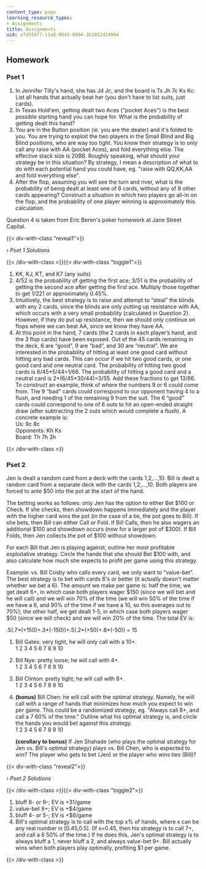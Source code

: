 ```yaml
---
content_type: page
learning_resource_types:
- Assignments
title: Assignments
uid: a7d55677-11a8-9643-0994-3b1052d24994
---
```


Homework
--------

### Pset 1

1.  In Jennifer Tilly's hand, she has Jd Jc, and the board is Ts Jh 7c Ks Kc. List all hands that actually beat her (you don't have to list suits, just cards).
2.  In Texas Hold'em, getting dealt two Aces ("pocket Aces") is the best possible starting hand you can hope for. What is the probability of getting dealt this hand?
3.  You are in the Button position (ie. you are the dealer) and it's folded to you. You are trying to exploit the two players in the Small Blind and Big Blind positions, who are way too tight. You know their strategy is to only call any raise with AA (pocket Aces), and fold everything else. The effective stack size is 20BB. Roughly speaking, what should your strategy be in this situation? By strategy, I mean a description of what to do with each potential hand you could have, eg. "raise with QQ,KK,AA and fold everything else".
4.  After the flop, assuming you will see the turn and river, what is the probability of being dealt at least one of 6 cards, without any of 9 other cards appearing? Construct a situation in which two players go all-in on the flop, and the probability of one player winning is approximately this calculation.

Question 4 is taken from Eric Beren's poker homework at Jane Street Capital.

{{< div-with-class "reveal1">}}

› _Pset 1 Solutions_

{{< /div-with-class >}}{{< div-with-class "toggle1">}}

1.  KK, KJ, KT, and K7 (any suits)
2.  4/52 is the probability of getting the first ace; 3/51 is the probability of getting the second ace after getting the first ace. Multiply those together to get 1/221 or approximately 0.45%.
3.  Intuitively, the best strategy is to raise and attempt to “steal” the blinds with any 2 cards, since the blinds are only putting up resistance with AA, which occurs with a very small probability (calculated in Question 2). However, if they do put up resistance, then we should only continue on flops where we can beat AA, since we know they have AA.
4.  At this point in the hand, 7 cards (the 2 cards in each player’s hand, and the 3 flop cards) have been exposed. Out of the 45 cards remaining in the deck, 6 are “good”, 9 are “bad”, and 30 are “neutral”. We are interested in the probability of hitting at least one good card without hitting any bad cards. This can occur if we hit two good cards, or one good card and one neutral card. The probability of hitting two good cards is 6/45\*5/44=1/66. The probability of hitting a good card and a neutral card is 2\*(6/45\*30/44)=3/55. Add these fractions to get 13/66. To construct an example, think of where the numbers 9 or 6 could come from. The 9 “bad” cards could correspond to our opponent having 4 to a flush, and needing 1 of the remaining 9 from the suit. The 6 “good” cards could correspond to one of 6 outs to hit an open-ended straight draw (after subtracting the 2 outs which would complete a flush). A concrete example is:  
    Us: 9c 8c  
    Opponents: Kh Ks  
    Board: Th 7h 2h



{{< /div-with-class >}}

### Pset 2

Jen is dealt a random card from a deck with the cards 1,2,...,10. Bill is dealt a random card from a separate deck with the cards 1,2,...,10. Both players are forced to ante $50 into the pot at the start of the hand.

The betting works as follows: only Jen has the option to either Bet $100 or Check. If she checks, then showdown happens immediately and the player with the higher card wins the pot (in the case of a tie, the pot goes to Bill). If she bets, then Bill can either Call or Fold. If Bill Calls, then he also wagers an additional $100 and showdown occurs (now for a larger pot of $300). If Bill Folds, then Jen collects the pot of $100 without showdown.

For each Bill that Jen is playing against, outline her most profitable exploitative strategy. Circle the hands that she should Bet $100 with, and also calculate how much she expects to profit per game using this strategy.

Example: vs. Bill Cosby who calls every card, we only want to "value-bet". The best strategy is to bet with cards 6's or better (it actually doesn't matter whether we bet a 6). The amount we make per game is: half the time, we get dealt 6+, in which case both players wager $150 (since we will bet and he will call) and we will win 70% of the time (we will win 50% of the time if we have a 6, and 90% of the time if we have a 10, so this averages out to 70%); the other half, we get dealt 1-5, in which case both players wager $50 (since we will check) and we will win 20% of the time. The total EV is:

.5(.7\*(+150)+.3\*(-150))+.5(.2\*(+50)+.8\*(-50)) = 15

1.  Bill Gates: very tight, he will only call with a 10+.  
    1 2 3 4 5 6 7 8 9 10
2.  Bill Nye: pretty loose; he will call with 4+.  
    1 2 3 4 5 6 7 8 9 10
3.  Bill Clinton: pretty tight; he will call with 8+.  
    1 2 3 4 5 6 7 8 9 10
4.  **(bonus)** Bill Chen: he will call with the optimal strategy. Namely, he will call with a range of hands that minimizes how much you expect to win per game. This could be a randomized strategy, eg. "Always call 8+, and call a 7 60% of the time." Outline what his optimal strategy is, and circle the hands you would bet against this strategy.  
    1 2 3 4 5 6 7 8 9 10  
      
    **(corollary to bonus)** If Jen Shahade (who plays the optimal strategy for Jen vs. Bill's optimal strategy) plays vs. Bill Chen, who is expected to win? The player who gets to bet (Jen) or the player who wins ties (Bill)?

{{< div-with-class "reveal2">}}

› _Pset 2 Solutions_

{{< /div-with-class >}}{{< div-with-class "toggle2">}}

1.  bluff 8- or 9-; EV is +31/game
2.  value-bet 8+; EV is +$4/game
3.  bluff 4- or 5-; EV is +$6/game
4.  Bill's optimal strategy is to call with the top x% of hands, where x can be any real number in \[0.45,0.5\]. (If x=0.45, then his strategy is to call 7+, and call a 6 50% of the time.) If he does this, Jen's optimal strategy is to always bluff a 1, never bluff a 2, and always value-bet 9+. Bill actually wins when both players play optimally, profiting $1 per game.



{{< /div-with-class >}}